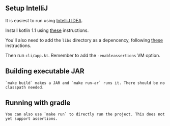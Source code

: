 ## Setup IntelliJ

It is easiest to run using [IntelliJ IDEA](https://www.jetbrains.com/idea/).

Install kotlin 1.1 using [these](https://kotlinlang.org/docs/tutorials/command-line.html) instructions.

You'll also need to add the `libs` directory as a depencency, following [these](https://stackoverflow.com/questions/1051640/correct-way-to-add-external-jars-lib-jar-to-an-intellij-idea-project#1051705) instructions.

Then run `cli/app.kt`. Remember to add the `-enableassertions` VM option.


## Building executable JAR

	`make build` makes a JAR and `make run-ar` runs it. There should be no classpath needed.


## Running with gradle

	You can also use `make run` to directly run the project. This does not yet support assertions.

